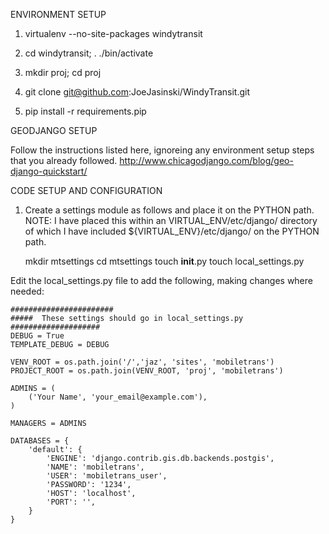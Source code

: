 ENVIRONMENT SETUP

1. virtualenv --no-site-packages windytransit

2. cd windytransit; . ./bin/activate

3. mkdir proj; cd proj

4. git clone git@github.com:JoeJasinski/WindyTransit.git

5. pip install -r requirements.pip

GEODJANGO SETUP

Follow the instructions listed here, ignoreing any environment setup
steps that you already followed. 
http://www.chicagodjango.com/blog/geo-django-quickstart/


CODE SETUP AND CONFIGURATION

1. Create a settings module as follows and place it on the PYTHON path. 
   NOTE: I have placed this within an VIRTUAL_ENV/etc/django/ directory 
   of which I have included ${VIRTUAL_ENV}/etc/django/ on the PYTHON path.

    mkdir mtsettings
    cd mtsettings
    touch __init__.py
    touch local_settings.py

Edit the local_settings.py file to add the following, making changes where needed: 

    #######################
    #####  These settings should go in local_settings.py
    ####################
    DEBUG = True
    TEMPLATE_DEBUG = DEBUG

    VENV_ROOT = os.path.join('/','jaz', 'sites', 'mobiletrans')
    PROJECT_ROOT = os.path.join(VENV_ROOT, 'proj', 'mobiletrans')
    
    ADMINS = (
        ('Your Name', 'your_email@example.com'),
    )
    
    MANAGERS = ADMINS
    
    DATABASES = {
        'default': {
            'ENGINE': 'django.contrib.gis.db.backends.postgis',
            'NAME': 'mobiletrans',
            'USER': 'mobiletrans_user',
            'PASSWORD': '1234',
            'HOST': 'localhost',
            'PORT': '',
        }
    }

